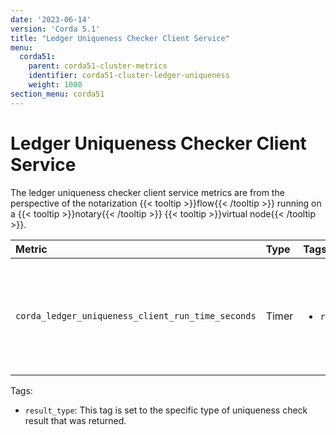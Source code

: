 ```yaml
---
date: '2023-06-14'
version: 'Corda 5.1'
title: "Ledger Uniqueness Checker Client Service"
menu:
  corda51:
    parent: corda51-cluster-metrics
    identifier: corda51-cluster-ledger-uniqueness
    weight: 1000
section_menu: corda51
---
```


# Ledger Uniqueness Checker Client Service

The ledger uniqueness checker client service metrics are from the perspective of the notarization {{< tooltip >}}flow{{< /tooltip >}} running on a {{< tooltip >}}notary{{< /tooltip >}} {{< tooltip >}}virtual node{{< /tooltip >}}.

<style>
table th:first-of-type {
    width: 25%;
}
table th:nth-of-type(2) {
    width: 10%;
}
table th:nth-of-type(3) {
    width: 20%;
}
table th:nth-of-type(4) {
    width: 45%;
}
</style>

| Metric | Type | Tags | Description |
| :----------- | :----------- | :----------- | :----------- |
| `corda_ledger_uniqueness_client_run_time_seconds` | Timer | <ul><li>`result_type`</li></ul> | The time taken from requesting a uniqueness check to a response being received. |

Tags:
* `result_type`: This tag is set to the specific type of uniqueness check result that was returned.
